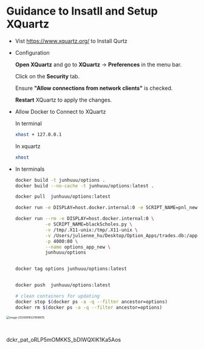 # Guidance to Insatll and Setup XQuartz

- Vist https://www.xquartz.org/ to Install Qurtz

- Configuration

  **Open XQuartz** and go to **XQuartz** -> **Preferences** in the menu bar.

  Click on the **Security** tab.

  Ensure **"Allow connections from network clients"** is checked.

  **Restart** XQuartz to apply the changes.

- Allow Docker to Connect to XQuartz

  In terminal

  ```bash
  xhost + 127.0.0.1
  ```

  In xquartz

  ```bash
  xhost 
  ```


- In terminals

  

  ```bash
  docker build -t junhuuu/options .
  docker build --no-cache -t junhuuu/options:latest .
  
  docker pull  junhuuu/options:latest 
  
  docker run -e DISPLAY=host.docker.internal:0 -e SCRIPT_NAME=pnl_new.py -v /tmp/.X11-unix:/tmp/.X11-unix -p 4000:80 junhuuu/options
  
  docker run --rm -e DISPLAY=host.docker.internal:0 \
             -e SCRIPT_NAME=blackScholes.py \
             -v /tmp/.X11-unix:/tmp/.X11-unix \
             -v /Users/julienne_hu/Desktop/Option_Apps/trades.db:/app/trades.db \
             -p 4000:80 \
             --name options_app_new \
             junhuuu/options
  
  
  docker tag options junhuuu/options:latest
  
  
  docker push  junhuuu/options:latest 
  
  # clean containers for updating
  docker stop $(docker ps -a -q --filter ancestor=options)
  docker rm $(docker ps -a -q --filter ancestor=options)
  
  ```

<img src="/Users/julienne_hu/Library/Application Support/typora-user-images/image-20240616221806615.png" alt="image-20240616221806615" style="zoom:50%;" />

​	

dckr_pat_oRLP5mOMKKS_bDlWQXlK1Ka5Aos

